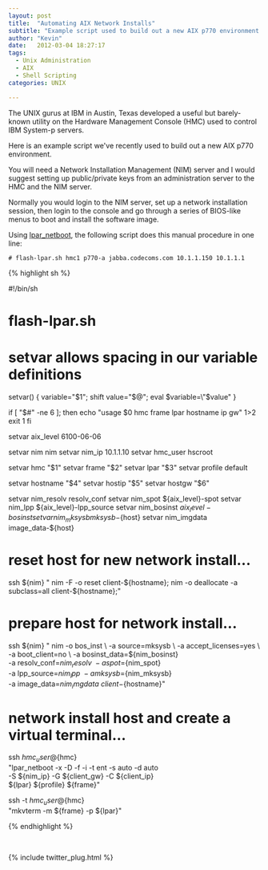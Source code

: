 ```yaml
---
layout: post
title:  "Automating AIX Network Installs"
subtitle: "Example script used to build out a new AIX p770 environment using IBM Hardware Management Console (HMC)"
author: "Kevin"
date:   2012-03-04 18:27:17
tags:
  - Unix Administration
  - AIX
  - Shell Scripting
categories: UNIX

---
```



The UNIX gurus at IBM in Austin, Texas developed a useful but barely-known utility on the Hardware Management Console (HMC) used to control IBM System-p servers.

Here is an example script we've recently used to build out a new AIX p770 environment.

You will need a Network Installation Management (NIM) server and I would suggest setting up public/private keys from an administration server to the HMC and the NIM server.

Normally you would login to the NIM server, set up a network installation session, then login to the console and go through a series of BIOS-like menus to boot and install the software image.

Using <a href="https://www.ibm.com/developerworks/wikis/display/virtualization/lpar_netboot">lpar_netboot</a>, the following script does this manual procedure in one line:


`# flash-lpar.sh hmc1 p770-a jabba.codecoms.com 10.1.1.150 10.1.1.1`


{% highlight sh %}

#!/bin/sh
# flash-lpar.sh

# setvar allows spacing in our variable definitions
setvar() {
  variable="$1"; shift
  value="$@";    eval $variable=\"$value\"
}

if [ "$#" -ne 6 ]; then
  echo "usage $0 hmc frame lpar hostname ip gw" 1>2
  exit 1
fi

setvar aix_level  6100-06-06

setvar nim        nim
setvar nim_ip     10.1.1.10
setvar hmc_user   hscroot

setvar hmc        "$1"
setvar frame      "$2"
setvar lpar       "$3"
setvar profile    default

setvar hostname   "$4"
setvar hostip     "$5"
setvar hostgw     "$6"

setvar nim_resolv   resolv_conf
setvar nim_spot     ${aix_level}-spot
setvar nim_lpp      ${aix_level}-lpp_source
setvar nim_bosinst  ${aix_level}-bosinst
setvar nim_mksysb   mksysb-${host}
setvar nim_imgdata  image_data-${host}

# reset host for new network install...

ssh ${nim} "
  nim -F -o reset client-${hostname};
  nim -o deallocate -a subclass=all client-${hostname};"


# prepare host for network install...

ssh ${nim} "
  nim -o bos_inst                         \
         -a source=mksysb                 \
         -a accept_licenses=yes           \
         -a boot_client=no                \
         -a bosinst_data=${nim_bosinst}   \
         -a resolv_conf=${nim_resolv}     \
         -a spot=${nim_spot}              \
         -a lpp_source=${nim_lpp}         \
         -a mksysb=${nim_mksysb}          \
         -a image_data=${nim_imgdata}     \
         client-${hostname}"

# network install host and create a virtual terminal...

ssh ${hmc_user}@${hmc} \
  "lpar_netboot -x -D -f -i -t ent -s auto -d auto \
   -S ${nim_ip} -G ${client_gw} -C ${client_ip}  \
   ${lpar} ${profile} ${frame}"

ssh -t ${hmc_user}@${hmc} \
  "mkvterm -m ${frame} -p ${lpar}"

{% endhighlight %}


<p>&nbsp;</p>
{% include twitter_plug.html %}